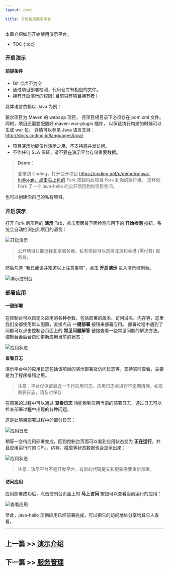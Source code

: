 ```yaml
---
layout: post

title: 开始使用演示平台
---
```




本章介绍如何开始使用演示平台。

* TOC
{:toc}

### 开启演示 ###

#### 前提条件

  - Git 仓库不为空
  - 通过项目部署检测，代码仓库有相应的文件。
  - 拥有开启演示的权限( 目前只有项目拥有者 )

具体语言依赖以 Java 为例：

要求项目为 Maven 的 webapp 项目， 且项目根目录下必须存在 pom.xml 文件。
同时，项目还需要配置好 maven-war-plugin 插件， 以保证执行构建的时候可以生成 war 包。
详情可以参见 Java 语言支持：http://docs.coding.io/languages/java/

  - 项目演示功能仅作演示之用，不支持高并发访问。
  - 不作任何 SLA 保证，请不要在演示平台存储重要数据。

> **Demo**：

>登录到 Coding，打开公开项目 https://coding.net/u/demo/p/java-hello/git，点击右上角的 Fork 按钮将此项目 Fork 到你的账户里。
这样就 Fork 了一个 java-hello 的公开项目到你项目空间。

也可以创建你自己的私有项目。

### 开启演示

打开 Fork 后项目的 **演示** Tab，点击页面最下面检测应用下的 **开始检测** 按钮，系统会自动检测出此项目的语言：

![开启演示](https://dn-coding-net-production-pp.qbox.me/07d0da9f-0abe-408c-a16e-1d90a4526d22.png)

> 公开项目只能选择北京服务器，私有项目可以选择北京和香港 (需付费) 服务器，

然后勾选 “我已阅读并知道以上注意事项”，点击 **开启演示** 进入演示控制台。

![演示控制台](https://dn-coding-net-production-pp.qbox.me/3400d458-96a0-48eb-aca9-491b4fcbd3b7.png) 


### 部署应用

#### 一键部署


在控制台可以自定义应用的各种参数，包括部署的版本、访问域名、内存等，这里我们全部使用默认配置，直接点击 **一键部署** 按钮来部署应用。
部署过程中遇到了问题可以点击控制台页面上的 **常见问题解答** 链接查看一些常见问题的解决方法。控制台会后台自动更新应用当前的状态：

![应用状态](https://dn-coding-net-production-pp.qbox.me/d3869a80-4c55-4433-9e3c-751bb6ed9f27.png)

**查看日志**

演示平台中的应用日志包括该项目的演示部署及访问日志等，支持实时查看，主要是为了程序排错之用。
>注意：平台仅保留最近一千行应用日志。应用日志会进行不定期清理，如有重要日志，请及时保存


在部署的过程中可以通过 **查看日志** 功能看到应用当前的部署日志，通过日志可以检查部署过程中出现的各种问题。


这是此项目部署过程中的部分日志：

![应用日志](https://dn-coding-net-production-pp.qbox.me/670aa6f9-0b36-44fe-becb-3ef1c569ac5d.png) 


稍等一会待应用部署完成，回到控制台页面可以看到应用状态变为 **正在运行**，并且应用运行时的 CPU、内存、磁盘等状态数据也会显示出来：

![应用状态](https://dn-coding-net-production-pp.qbox.me/f2b9c351-e23c-4d87-a98b-106b294c2418.png) 


> 注意：演示平台不是开发平台，有新的代码提交和更新需要重新部署。


#### 访问应用

应用部署成功后，点击控制台页面上的 **马上访问** 按钮可以查看当前运行的应用：

![查看应用](https://dn-coding-net-production-pp.qbox.me/1308389d-6376-4e50-9727-f239a57fa87e.png) 


至此，java-hello 示例应用已经部署完成，可以把它的访问地址分享给其它人查看。

---

## 上一篇 >> [演示介绍](/help/doc/paas/introduction.html)

## 下一篇 >> [服务管理](/help/doc/paas/services.html)

